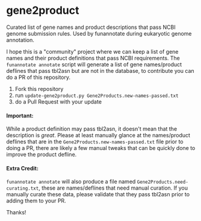# gene2product
Curated list of gene names and product descriptions that pass NCBI genome submission rules. Used by funannotate during eukaryotic genome annotation.

I hope this is a "community" project where we can keep a list of gene names and their product definitions that pass NCBI requirements.  The `funannotate annotate` script will generate a list of gene names/product deflines that pass tbl2asn but are not in the database, to contribute you can do a PR of this repository.

1) Fork this repository
2) run `update-gene2product.py Gene2Products.new-names-passed.txt`
3) do a Pull Request with your update

#### Important:
While a product definition may pass tbl2asn, it doesn't mean that the description is *great*.  Please at least manually glance at the names/product deflines that are in the `Gene2Products.new-names-passed.txt` file prior to doing a PR, there are likely a few manual tweaks that can be quickly done to improve the product defline.

#### Extra Credit:
`funannotate annotate` will also produce a file named `Gene2Products.need-curating.txt`, these are names/deflines that need manual curation.  If you manually curate these data, please validate that they pass tbl2asn prior to adding them to your PR.

Thanks!

